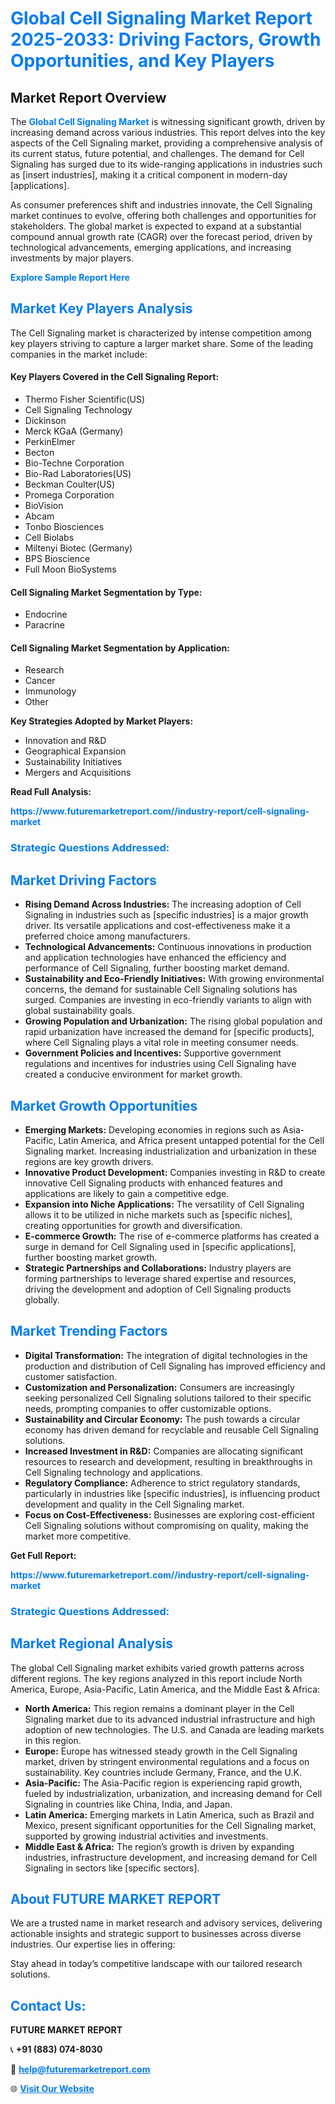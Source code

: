 <h1 style="color: #007BFF;">Global Cell Signaling Market Report 2025-2033: Driving Factors, Growth Opportunities, and Key Players</h1>

<section id="overview">
<h2>Market Report Overview</h2>
<p>The <a href="https://www.futuremarketreport.com//industry-report/cell-signaling-market" style="color: #007BFF; text-decoration: none;"><strong>Global Cell Signaling Market</strong></a> is witnessing significant growth, driven by increasing demand across various industries. This report delves into the key aspects of the Cell Signaling market, providing a comprehensive analysis of its current status, future potential, and challenges. The demand for Cell Signaling has surged due to its wide-ranging applications in industries such as [insert industries], making it a critical component in modern-day [applications].</p>
<p>As consumer preferences shift and industries innovate, the Cell Signaling market continues to evolve, offering both challenges and opportunities for stakeholders. The global market is expected to expand at a substantial compound annual growth rate (CAGR) over the forecast period, driven by technological advancements, emerging applications, and increasing investments by major players.</p>
</section>

<section id="overview">
<p><a href="https://www.futuremarketreport.com//request-sample/reportId=64833" style="color: #007BFF; text-decoration: none;"><strong>Explore Sample Report Here</strong></a></p>
</section>

<section id="key-players">
<h2 style="color: #007BFF;">Market Key Players Analysis</h2>
<p>The Cell Signaling market is characterized by intense competition among key players striving to capture a larger market share. Some of the leading companies in the market include:</p>
<h4>Key Players Covered in the Cell Signaling Report:</h4>
<ul><li>Thermo Fisher Scientific(US)</li><li>Cell Signaling Technology</li><li>Dickinson</li><li>Merck KGaA (Germany)</li><li>PerkinElmer</li><li>Becton</li><li>Bio-Techne Corporation</li><li>Bio-Rad Laboratories(US)</li><li>Beckman Coulter(US)</li><li>Promega Corporation</li><li>BioVision</li><li>Abcam</li><li>Tonbo Biosciences</li><li>Cell Biolabs</li><li>Miltenyi Biotec (Germany)</li><li>BPS Bioscience</li><li>Full Moon BioSystems</li></ul>
<h4>Cell Signaling Market Segmentation by Type:</h4>
<ul><li>Endocrine</li><li>Paracrine</li></ul>

<h4>Cell Signaling Market Segmentation by Application:</h4>
<ul><li>Research</li><li>Cancer</li><li>Immunology</li><li>Other</li></ul>
<p><strong>Key Strategies Adopted by Market Players:</strong></p>
<ul>
<li>Innovation and R&D</li>
<li>Geographical Expansion</li>
<li>Sustainability Initiatives</li>
<li>Mergers and Acquisitions</li>
</ul>
</section>

<section>
<p><strong>Read Full Analysis: </strong></p><a href="https://www.futuremarketreport.com//industry-report/cell-signaling-market" style="color: #007BFF; text-decoration: none;"><strong>https://www.futuremarketreport.com//industry-report/cell-signaling-market</strong></a>
<h3 style="color: #007BFF;">Strategic Questions Addressed:</h3>
</section>

<section id="driving-factors">
<h2 style="color: #007BFF;">Market Driving Factors</h2>
<ul>
<li><strong>Rising Demand Across Industries:</strong> The increasing adoption of Cell Signaling in industries such as [specific industries] is a major growth driver. Its versatile applications and cost-effectiveness make it a preferred choice among manufacturers.</li>
<li><strong>Technological Advancements:</strong> Continuous innovations in production and application technologies have enhanced the efficiency and performance of Cell Signaling, further boosting market demand.</li>
<li><strong>Sustainability and Eco-Friendly Initiatives:</strong> With growing environmental concerns, the demand for sustainable Cell Signaling solutions has surged. Companies are investing in eco-friendly variants to align with global sustainability goals.</li>
<li><strong>Growing Population and Urbanization:</strong> The rising global population and rapid urbanization have increased the demand for [specific products], where Cell Signaling plays a vital role in meeting consumer needs.</li>
<li><strong>Government Policies and Incentives:</strong> Supportive government regulations and incentives for industries using Cell Signaling have created a conducive environment for market growth.</li>
</ul>
</section>

<section id="growth-opportunities">
<h2 style="color: #007BFF;">Market Growth Opportunities</h2>
<ul>
<li><strong>Emerging Markets:</strong> Developing economies in regions such as Asia-Pacific, Latin America, and Africa present untapped potential for the Cell Signaling market. Increasing industrialization and urbanization in these regions are key growth drivers.</li>
<li><strong>Innovative Product Development:</strong> Companies investing in R&D to create innovative Cell Signaling products with enhanced features and applications are likely to gain a competitive edge.</li>
<li><strong>Expansion into Niche Applications:</strong> The versatility of Cell Signaling allows it to be utilized in niche markets such as [specific niches], creating opportunities for growth and diversification.</li>
<li><strong>E-commerce Growth:</strong> The rise of e-commerce platforms has created a surge in demand for Cell Signaling used in [specific applications], further boosting market growth.</li>
<li><strong>Strategic Partnerships and Collaborations:</strong> Industry players are forming partnerships to leverage shared expertise and resources, driving the development and adoption of Cell Signaling products globally.</li>
</ul>
</section>

<section id="trending-factors">
<h2 style="color: #007BFF;">Market Trending Factors</h2>
<ul>
<li><strong>Digital Transformation:</strong> The integration of digital technologies in the production and distribution of Cell Signaling has improved efficiency and customer satisfaction.</li>
<li><strong>Customization and Personalization:</strong> Consumers are increasingly seeking personalized Cell Signaling solutions tailored to their specific needs, prompting companies to offer customizable options.</li>
<li><strong>Sustainability and Circular Economy:</strong> The push towards a circular economy has driven demand for recyclable and reusable Cell Signaling solutions.</li>
<li><strong>Increased Investment in R&D:</strong> Companies are allocating significant resources to research and development, resulting in breakthroughs in Cell Signaling technology and applications.</li>
<li><strong>Regulatory Compliance:</strong> Adherence to strict regulatory standards, particularly in industries like [specific industries], is influencing product development and quality in the Cell Signaling market.</li>
<li><strong>Focus on Cost-Effectiveness:</strong> Businesses are exploring cost-efficient Cell Signaling solutions without compromising on quality, making the market more competitive.</li>
</ul>
</section>

<section>
<p><strong>Get Full Report: </strong></p><a href="https://www.futuremarketreport.com//industry-report/cell-signaling-market" style="color: #007BFF; text-decoration: none;"><strong>https://www.futuremarketreport.com//industry-report/cell-signaling-market</strong></a>
<h3 style="color: #007BFF;">Strategic Questions Addressed:</h3>
</section>


<section id="regional-analysis">
<h2 style="color: #007BFF;">Market Regional Analysis</h2>
<p>The global Cell Signaling market exhibits varied growth patterns across different regions. The key regions analyzed in this report include North America, Europe, Asia-Pacific, Latin America, and the Middle East & Africa:</p>
<ul>
<li><strong>North America:</strong> This region remains a dominant player in the Cell Signaling market due to its advanced industrial infrastructure and high adoption of new technologies. The U.S. and Canada are leading markets in this region.</li>
<li><strong>Europe:</strong> Europe has witnessed steady growth in the Cell Signaling market, driven by stringent environmental regulations and a focus on sustainability. Key countries include Germany, France, and the U.K.</li>
<li><strong>Asia-Pacific:</strong> The Asia-Pacific region is experiencing rapid growth, fueled by industrialization, urbanization, and increasing demand for Cell Signaling in countries like China, India, and Japan.</li>
<li><strong>Latin America:</strong> Emerging markets in Latin America, such as Brazil and Mexico, present significant opportunities for the Cell Signaling market, supported by growing industrial activities and investments.</li>
<li><strong>Middle East & Africa:</strong> The region’s growth is driven by expanding industries, infrastructure development, and increasing demand for Cell Signaling in sectors like [specific sectors].</li>
</ul>
</section>

<footer>
<h2 style="color: #007BFF;">About FUTURE MARKET REPORT</h2>
<p>We are a trusted name in market research and advisory services, delivering actionable insights and strategic support to businesses across diverse industries. Our expertise lies in offering:</p>

<p>Stay ahead in today’s competitive landscape with our tailored research solutions.</p>

<h2 style="color: #007BFF;">Contact Us:</h2>
<p><strong>FUTURE MARKET REPORT</strong></p>
<p>📞 <strong>+91 (883) 074-8030</strong></p>
<p>📧 <strong><a href="mailto:help@futuremarketreport.com" style="color: #007BFF;">help@futuremarketreport.com</a></strong></p>
<p>🌐 <strong><a href="https://www.futuremarketreport.com/" style="color: #007BFF;">Visit Our Website</a></strong></p>
</footer>